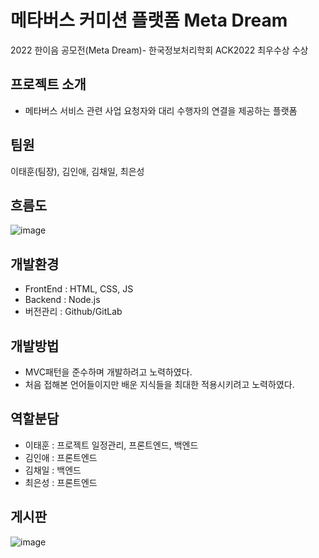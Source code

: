 # 메타버스 커미션 플랫폼 Meta Dream
2022 한이음 공모전(Meta Dream)- 한국정보처리학회 ACK2022 최우수상 수상
## 프로젝트 소개
- 메타버스 서비스 관련 사업 요청자와 대리 수행자의 연결을 제공하는 플랫폼

## 팀원
이태훈(팀장), 김인애, 김채일, 최은성

## 흐름도
![image](https://github.com/Tentennball/MetaDream/assets/86109399/e55131c6-d2c3-420e-8cd5-d4f17d587edd)

## 개발환경
- FrontEnd : HTML, CSS, JS
- Backend : Node.js
- 버전관리 : Github/GitLab

## 개발방법
- MVC패턴을 준수하며 개발하려고 노력하였다.
- 처음 접해본 언어들이지만 배운 지식들을 최대한 적용시키려고 노력하였다.

## 역할분담
- 이태훈 : 프로젝트 일정관리, 프론트엔드, 백엔드
- 김인애 : 프론트엔드
- 김채일 : 백엔드
- 최은성 : 프론트엔드

## 게시판
![image](https://github.com/Tentennball/MetaDream/assets/86109399/1d5315a3-c54a-4faa-b1dd-d31ac3d7c2f1)
